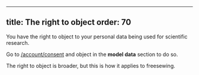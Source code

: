 ***

title: The right to object
order: 70
---------

You have the right to object to your personal data being used for scientific research.

Go to [/account/consent](/account/consent/) and object in the **model data** section to do so.

<Note>

The right to object is broader, but this is how it applies to freesewing.

</Note>
